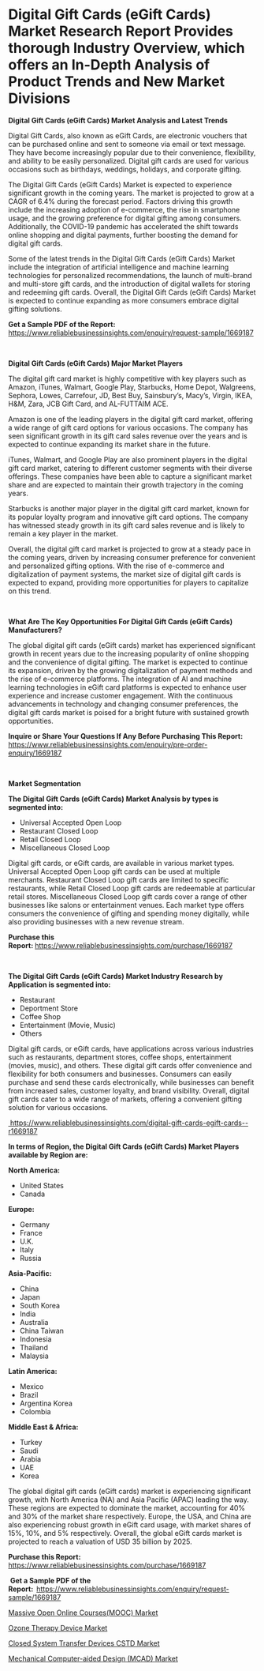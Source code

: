 <p><h1>Digital Gift Cards (eGift Cards) Market Research Report Provides thorough Industry Overview, which offers an In-Depth Analysis of Product Trends and New Market Divisions</h1></p><p><strong>Digital Gift Cards (eGift Cards) Market Analysis and Latest Trends</strong></p>
<p><p>Digital Gift Cards, also known as eGift Cards, are electronic vouchers that can be purchased online and sent to someone via email or text message. They have become increasingly popular due to their convenience, flexibility, and ability to be easily personalized. Digital gift cards are used for various occasions such as birthdays, weddings, holidays, and corporate gifting.</p><p>The Digital Gift Cards (eGift Cards) Market is expected to experience significant growth in the coming years. The market is projected to grow at a CAGR of 6.4% during the forecast period. Factors driving this growth include the increasing adoption of e-commerce, the rise in smartphone usage, and the growing preference for digital gifting among consumers. Additionally, the COVID-19 pandemic has accelerated the shift towards online shopping and digital payments, further boosting the demand for digital gift cards.</p><p>Some of the latest trends in the Digital Gift Cards (eGift Cards) Market include the integration of artificial intelligence and machine learning technologies for personalized recommendations, the launch of multi-brand and multi-store gift cards, and the introduction of digital wallets for storing and redeeming gift cards. Overall, the Digital Gift Cards (eGift Cards) Market is expected to continue expanding as more consumers embrace digital gifting solutions.</p></p>
<p><strong>Get a Sample PDF of the Report:&nbsp;</strong> <a href="https://www.reliablebusinessinsights.com/enquiry/request-sample/1669187">https://www.reliablebusinessinsights.com/enquiry/request-sample/1669187</a></p>
<p>&nbsp;</p>
<p><strong>Digital Gift Cards (eGift Cards) Major Market Players</strong></p>
<p><p>The digital gift card market is highly competitive with key players such as Amazon, iTunes, Walmart, Google Play, Starbucks, Home Depot, Walgreens, Sephora, Lowes, Carrefour, JD, Best Buy, Sainsbury’s, Macy’s, Virgin, IKEA, H&M, Zara, JCB Gift Card, and AL-FUTTAIM ACE.</p><p>Amazon is one of the leading players in the digital gift card market, offering a wide range of gift card options for various occasions. The company has seen significant growth in its gift card sales revenue over the years and is expected to continue expanding its market share in the future.</p><p>iTunes, Walmart, and Google Play are also prominent players in the digital gift card market, catering to different customer segments with their diverse offerings. These companies have been able to capture a significant market share and are expected to maintain their growth trajectory in the coming years.</p><p>Starbucks is another major player in the digital gift card market, known for its popular loyalty program and innovative gift card options. The company has witnessed steady growth in its gift card sales revenue and is likely to remain a key player in the market.</p><p>Overall, the digital gift card market is projected to grow at a steady pace in the coming years, driven by increasing consumer preference for convenient and personalized gifting options. With the rise of e-commerce and digitalization of payment systems, the market size of digital gift cards is expected to expand, providing more opportunities for players to capitalize on this trend.</p></p>
<p>&nbsp;</p>
<p><strong>What Are The Key Opportunities For Digital Gift Cards (eGift Cards) Manufacturers?</strong></p>
<p><p>The global digital gift cards (eGift cards) market has experienced significant growth in recent years due to the increasing popularity of online shopping and the convenience of digital gifting. The market is expected to continue its expansion, driven by the growing digitalization of payment methods and the rise of e-commerce platforms. The integration of AI and machine learning technologies in eGift card platforms is expected to enhance user experience and increase customer engagement. With the continuous advancements in technology and changing consumer preferences, the digital gift cards market is poised for a bright future with sustained growth opportunities.</p></p>
<p><strong>Inquire or Share Your Questions If Any Before Purchasing This Report:</strong> <a href="https://www.reliablebusinessinsights.com/enquiry/pre-order-enquiry/1669187">https://www.reliablebusinessinsights.com/enquiry/pre-order-enquiry/1669187</a></p>
<p>&nbsp;</p>
<p><strong>Market Segmentation</strong></p>
<p><strong>The Digital Gift Cards (eGift Cards) Market Analysis by types is segmented into:</strong></p>
<p><ul><li>Universal Accepted Open Loop</li><li>Restaurant Closed Loop</li><li>Retail Closed Loop</li><li>Miscellaneous Closed Loop</li></ul></p>
<p><p>Digital gift cards, or eGift cards, are available in various market types. Universal Accepted Open Loop gift cards can be used at multiple merchants. Restaurant Closed Loop gift cards are limited to specific restaurants, while Retail Closed Loop gift cards are redeemable at particular retail stores. Miscellaneous Closed Loop gift cards cover a range of other businesses like salons or entertainment venues. Each market type offers consumers the convenience of gifting and spending money digitally, while also providing businesses with a new revenue stream.</p></p>
<p><strong>Purchase this Report:&nbsp;</strong><a href="https://www.reliablebusinessinsights.com/purchase/1669187">https://www.reliablebusinessinsights.com/purchase/1669187</a></p>
<p>&nbsp;</p>
<p><strong>The Digital Gift Cards (eGift Cards) Market Industry Research by Application is segmented into:</strong></p>
<p><ul><li>Restaurant</li><li>Deportment Store</li><li>Coffee Shop</li><li>Entertainment (Movie, Music)</li><li>Others</li></ul></p>
<p><p>Digital gift cards, or eGift cards, have applications across various industries such as restaurants, department stores, coffee shops, entertainment (movies, music), and others. These digital gift cards offer convenience and flexibility for both consumers and businesses. Consumers can easily purchase and send these cards electronically, while businesses can benefit from increased sales, customer loyalty, and brand visibility. Overall, digital gift cards cater to a wide range of markets, offering a convenient gifting solution for various occasions.</p></p>
<p><a href="https://www.reliablebusinessinsights.com/digital-gift-cards-egift-cards--r1669187">&nbsp;https://www.reliablebusinessinsights.com/digital-gift-cards-egift-cards--r1669187</a></p>
<p><strong>In terms of Region, the Digital Gift Cards (eGift Cards) Market Players available by Region are:</strong></p>
<p>
    <p> <strong> North America: </strong>
        <ul>
            <li>United States</li>
            <li>Canada</li>
        </ul>
        </p> 
    <p> <strong> Europe: </strong>
        <ul>
            <li>Germany</li>
            <li>France</li>
            <li>U.K.</li>
            <li>Italy</li>
            <li>Russia</li>
        </ul>
        </p> 
    <p> <strong> Asia-Pacific: </strong>
        <ul>
            <li>China</li>
            <li>Japan</li>
            <li>South Korea</li>
            <li>India</li>
            <li>Australia</li>
            <li>China Taiwan</li>
            <li>Indonesia</li>
            <li>Thailand</li>
            <li>Malaysia</li>
        </ul>
        </p> 
    <p> <strong> Latin America: </strong>
        <ul>
            <li>Mexico</li>
            <li>Brazil</li>
            <li>Argentina Korea</li>
            <li>Colombia</li>
        </ul>
        </p> 
    <p> <strong> Middle East & Africa: </strong>
        <ul>
            <li>Turkey</li>
            <li>Saudi</li>
            <li>Arabia</li>
            <li>UAE</li>
            <li>Korea</li>
        </ul>
    </p>
    </p>
<p><p>The global digital gift cards (eGift cards) market is experiencing significant growth, with North America (NA) and Asia Pacific (APAC) leading the way. These regions are expected to dominate the market, accounting for 40% and 30% of the market share respectively. Europe, the USA, and China are also experiencing robust growth in eGift card usage, with market shares of 15%, 10%, and 5% respectively. Overall, the global eGift cards market is projected to reach a valuation of USD 35 billion by 2025.</p></p>
<p><strong>Purchase this Report: </strong><a href="https://www.reliablebusinessinsights.com/purchase/1669187">https://www.reliablebusinessinsights.com/purchase/1669187</a></p>
<p>&nbsp;<strong>Get a Sample PDF of the Report:&nbsp;&nbsp;</strong><a href="https://www.reliablebusinessinsights.com/enquiry/request-sample/1669187">https://www.reliablebusinessinsights.com/enquiry/request-sample/1669187</a></p>
<p><strong></strong></p>
<p><p><a href="https://github.com/btwcqfvq34/Market-Research-Report-List-1/blob/main/massive-open-online-coursesmooc-market.md">Massive Open Online Courses(MOOC) Market</a></p><p><a href="https://www.linkedin.com/pulse/global-ozone-therapy-device-market-sector-types-applications-mvmcc?trackingId=AO0KsgynD9IgMPZ%2BTaKBTg%3D%3D">Ozone Therapy Device Market</a></p><p><a href="https://www.linkedin.com/pulse/exploring-closed-system-transfer-devices-cstd-market-dynamics-nppaf?trackingId=UkdmFWbewkOnUMzAhjHPsQ%3D%3D">Closed System Transfer Devices CSTD Market</a></p><p><a href="https://github.com/anggakarna133/Market-Research-Report-List-1/blob/main/mechanical-computer-aided-design-mcad-market.md">Mechanical Computer-aided Design (MCAD) Market</a></p></p>